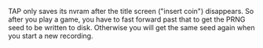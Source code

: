 
TAP only saves its nvram after the title screen ("insert coin") disappears. So after you play a game, you have to fast forward past that to get the PRNG seed to be written to disk. Otherwise you will get the same seed again when you start a new recording.
